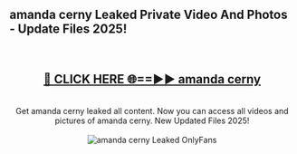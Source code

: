 <h2>amanda cerny Leaked Private Video And Photos - Update Files 2025!</h2>
<br>
<div align="center">
<h2><a href="https://top-ai-tools.click/QrbHav" rel="nofollow">🔴 CLICK HERE 🌐==►► amanda cerny</a></h2>
<br>
Get amanda cerny leaked all content. Now you can access all videos and pictures of amanda cerny. New Updated Files 2025!
<br>
<br>
<a href="https://top-ai-tools.click/QrbHav" rel="nofollow" data-target="animated-image.originalLink"><img src="https://i.ibb.co.com/WyWwxjT/player-gif2.gif" alt="amanda cerny Leaked  OnlyFans" style="max-width: 100%; display: inline-block;" data-target="animated-image.originalImage"></a>
</div>
<br>